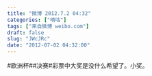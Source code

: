 ```yaml
---
title: "微博 2012.7.2 04:32"
categories: ["嘀咕"]
tags: ["来自微博 weibo.com"]
draft: false
slug: "JWcJRc"
date: "2012-07-02 04:32:00"
---
```


<p>#欧洲杯##决赛#彩票中大奖是没什么希望了。小奖。 ​​​​</p>
